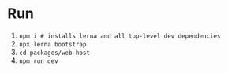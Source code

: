 # Run
1. `npm i # installs lerna and all top-level dev dependencies`
2. `npx lerna bootstrap`
3. `cd packages/web-host`
4. `npm run dev`
